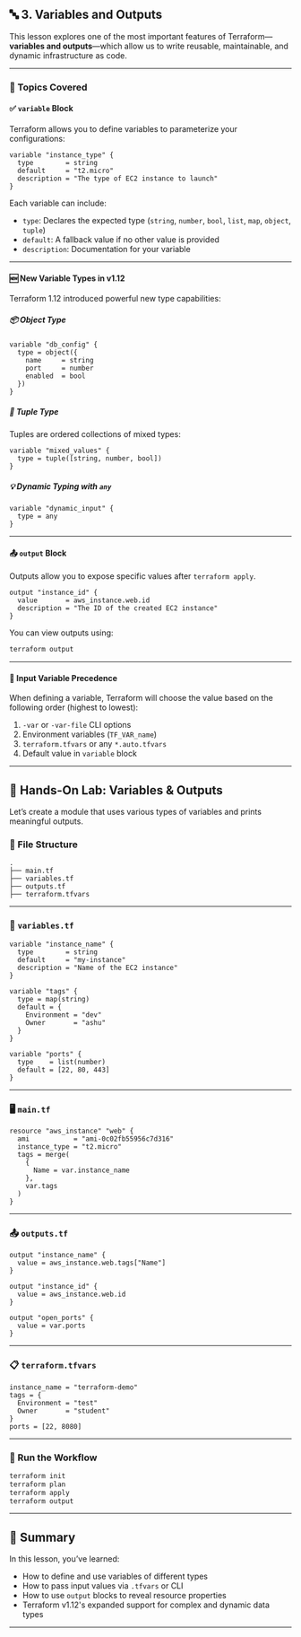 ## 🔤 3. Variables and Outputs

This lesson explores one of the most important features of Terraform—**variables and outputs**—which allow us to write reusable, maintainable, and dynamic infrastructure as code.

---

### 🧠 Topics Covered

#### ✅ `variable` Block

Terraform allows you to define variables to parameterize your configurations:

```hcl
variable "instance_type" {
  type        = string
  default     = "t2.micro"
  description = "The type of EC2 instance to launch"
}
```

Each variable can include:

- `type`: Declares the expected type (`string`, `number`, `bool`, `list`, `map`, `object`, `tuple`)
- `default`: A fallback value if no other value is provided
- `description`: Documentation for your variable

---

#### 🆕 New Variable Types in v1.12

Terraform 1.12 introduced powerful new type capabilities:

##### 📦 Object Type

```hcl
variable "db_config" {
  type = object({
    name     = string
    port     = number
    enabled  = bool
  })
}
```

##### 🧮 Tuple Type

Tuples are ordered collections of mixed types:

```hcl
variable "mixed_values" {
  type = tuple([string, number, bool])
}
```

##### 💡 Dynamic Typing with `any`

```hcl
variable "dynamic_input" {
  type = any
}
```

---

#### 📤 `output` Block

Outputs allow you to expose specific values after `terraform apply`.

```hcl
output "instance_id" {
  value       = aws_instance.web.id
  description = "The ID of the created EC2 instance"
}
```

You can view outputs using:

```bash
terraform output
```

---

#### 🔼 Input Variable Precedence

When defining a variable, Terraform will choose the value based on the following order (highest to lowest):

1. `-var` or `-var-file` CLI options
2. Environment variables (`TF_VAR_name`)
3. `terraform.tfvars` or any `*.auto.tfvars`
4. Default value in `variable` block

---

## 🧪 Hands-On Lab: Variables & Outputs

Let’s create a module that uses various types of variables and prints meaningful outputs.

### 📁 File Structure

```
.
├── main.tf
├── variables.tf
├── outputs.tf
├── terraform.tfvars
```

---

### 🔧 `variables.tf`

```hcl
variable "instance_name" {
  type        = string
  default     = "my-instance"
  description = "Name of the EC2 instance"
}

variable "tags" {
  type = map(string)
  default = {
    Environment = "dev"
    Owner       = "ashu"
  }
}

variable "ports" {
  type    = list(number)
  default = [22, 80, 443]
}
```

---

### 🖥️ `main.tf`

```hcl
resource "aws_instance" "web" {
  ami           = "ami-0c02fb55956c7d316"
  instance_type = "t2.micro"
  tags = merge(
    {
      Name = var.instance_name
    },
    var.tags
  )
}
```

---

### 📤 `outputs.tf`

```hcl
output "instance_name" {
  value = aws_instance.web.tags["Name"]
}

output "instance_id" {
  value = aws_instance.web.id
}

output "open_ports" {
  value = var.ports
}
```

---

### 📋 `terraform.tfvars`

```hcl
instance_name = "terraform-demo"
tags = {
  Environment = "test"
  Owner       = "student"
}
ports = [22, 8080]
```

---

### 🧪 Run the Workflow

```bash
terraform init
terraform plan
terraform apply
terraform output
```

---

## 🧵 Summary

In this lesson, you’ve learned:

- How to define and use variables of different types
- How to pass input values via `.tfvars` or CLI
- How to use `output` blocks to reveal resource properties
- Terraform v1.12's expanded support for complex and dynamic data types

---
